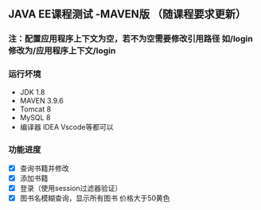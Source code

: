 ## JAVA EE课程测试  -MAVEN版  （随课程要求更新）
### 注：配置应用程序上下文为空，若不为空需要修改引用路径 如/login 修改为/应用程序上下文/login

###  运行坏境
- JDK 1.8
- MAVEN 3.9.6
- Tomcat 8
- MySQL 8
- 编译器 IDEA Vscode等都可以

### 功能进度
- [x] 查询书籍并修改
- [x] 添加书籍
- [x] 登录（使用session过滤器验证）
- [x] 图书名模糊查询，显示所有图书 价格大于50黄色